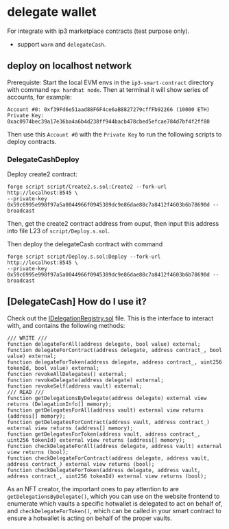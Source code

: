 # delegate wallet
For integrate with ip3 marketplace contracts (test purpose only).
- support `warm` and `delegateCash`.

## deploy on localhost network

Prerequiste: 
Start the local EVM envs in the `ip3-smart-contract` directory with command `npx hardhat node`. Then at terminal it will show series of accounts, for example:
```
Account #0: 0xf39Fd6e51aad88F6F4ce6aB8827279cffFb92266 (10000 ETH)
Private Key: 0xac0974bec39a17e36ba4a6b4d238ff944bacb478cbed5efcae784d7bf4f2ff80
```
Then use this `Account #0` with the `Private Key` to run the following scripts to deploy contracts.
### DelegateCashDeploy

Deploy create2 contract:
```
forge script script/Create2.s.sol:Create2 --fork-url http://localhost:8545 \
--private-key 0x59c6995e998f97a5a0044966f0945389dc9e86dae88c7a8412f4603b6b78690d --broadcast
```

Then, get the create2 contract address from ouput, then input this address into file L23 of `script/Deploy.s.sol`.


Then deploy the delegateCash contract with command
```
forge script script/Deploy.s.sol:Deploy --fork-url http://localhost:8545 \
--private-key 0x59c6995e998f97a5a0044966f0945389dc9e86dae88c7a8412f4603b6b78690d --broadcast
```


## [DelegateCash] How do I use it?

Check out the [IDelegationRegistry.sol](src/IDelegationRegistry.sol) file. This is the interface to interact with, and contains the following methods:

```code
/// WRITE ///
function delegateForAll(address delegate, bool value) external;
function delegateForContract(address delegate, address contract_, bool value) external;
function delegateForToken(address delegate, address contract_, uint256 tokenId, bool value) external;
function revokeAllDelegates() external;
function revokeDelegate(address delegate) external;
function revokeSelf(address vault) external;
/// READ ///
function getDelegationsByDelegate(address delegate) external view returns (DelegationInfo[] memory);
function getDelegatesForAll(address vault) external view returns (address[] memory);
function getDelegatesForContract(address vault, address contract_) external view returns (address[] memory);
function getDelegatesForToken(address vault, address contract_, uint256 tokenId) external view returns (address[] memory);
function checkDelegateForAll(address delegate, address vault) external view returns (bool);
function checkDelegateForContract(address delegate, address vault, address contract_) external view returns (bool);
function checkDelegateForToken(address delegate, address vault, address contract_, uint256 tokenId) external view returns (bool);
```

As an NFT creator, the important ones to pay attention to are `getDelegationsByDelegate()`, which you can use on the website frontend to enumerate which vaults a specific hotwallet is delegated to act on behalf of, and `checkDelegateForToken()`, which can be called in your smart contract to ensure a hotwallet is acting on behalf of the proper vaults.
